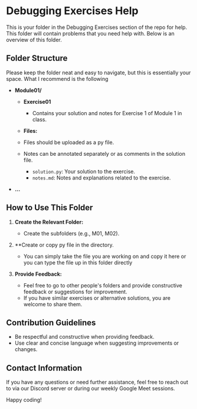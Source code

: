 # Debugging Exercises Help
This is your folder in the Debugging Exercises section of the repo for help. This folder will contain problems that you need help with. Below is an overview of this folder.

## Folder Structure
Please keep the folder neat and easy to navigate, but this is essentially your space. What I recommend is the following
- **Module01/**
    - **Exercise01**
        - Contains your solution and notes for Exercise 1 of Module 1 in class.
  
  - **Files:**
  - Files should be uploaded as a py file.
  - Notes can be annotated separately or as comments in the solution file.
    - `solution.py`: Your solution to the exercise.
    - `notes.md`: Notes and explanations related to the exercise.

- **...**

## How to Use This Folder

1. **Create the Relevant Folder:**
   - Create the subfolders (e.g., M01, M02).

2. **Create or copy py file in the directory.
   - You can simply take the file you are working on and copy it here or you can type the file up in this folder directly  

3. **Provide Feedback:**
   - Feel free to go to other people's folders and provide constructive feedback or suggestions for improvement.
   - If you have similar exercises or alternative solutions, you are welcome to share them.

## Contribution Guidelines

- Be respectful and constructive when providing feedback.
- Use clear and concise language when suggesting improvements or changes.

## Contact Information

If you have any questions or need further assistance, feel free to reach out to via our Discord server or during our weekly Google Meet sessions.

Happy coding!
